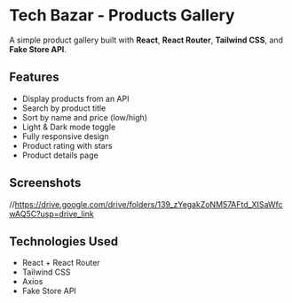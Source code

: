 # Tech Bazar - Products Gallery

A simple product gallery built with **React**, **React Router**, **Tailwind CSS**, and **Fake Store API**.

## Features

- Display products from an API
- Search by product title
- Sort by name and price (low/high)
- Light & Dark mode toggle
- Fully responsive design
- Product rating with stars
- Product details page

## Screenshots

//https://drive.google.com/drive/folders/139_zYegakZoNM57AFtd_XISaWfcwAQ5C?usp=drive_link

## Technologies Used

- React + React Router
- Tailwind CSS
- Axios
- Fake Store API

